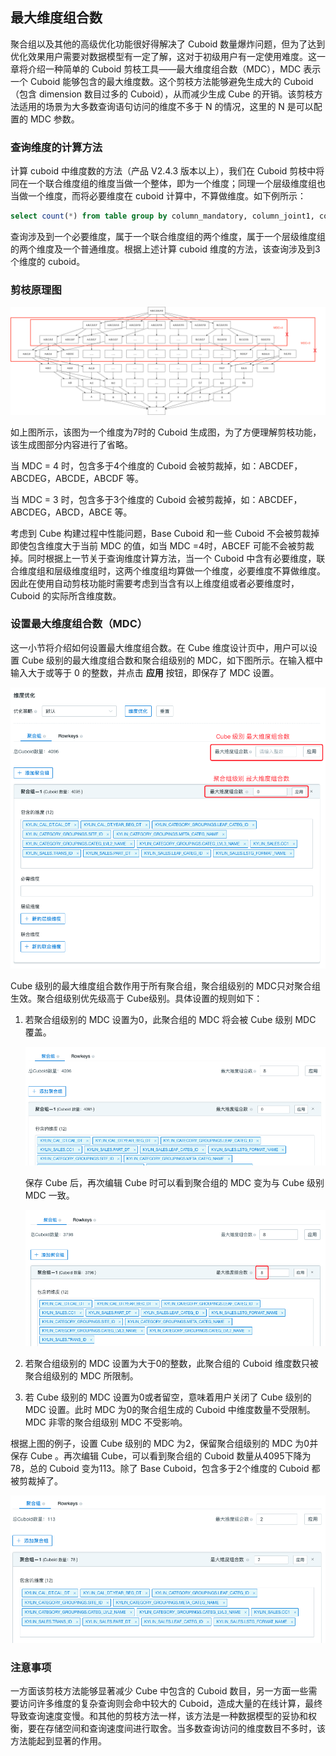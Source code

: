 ## 最大维度组合数

聚合组以及其他的高级优化功能很好得解决了 Cuboid 数量爆炸问题，但为了达到优化效果用户需要对数据模型有一定了解，这对于初级用户有一定使用难度。这一章将介绍一种简单的 Cuboid 剪枝工具——最大维度组合数（MDC），MDC 表示一个 Cuboid 能够包含的最大维度数。这个剪枝方法能够避免生成大的 Cuboid（包含 dimension 数目过多的 Cuboid），从而减少生成 Cube 的开销。该剪枝方法适用的场景为大多数查询语句访问的维度不多于 N 的情况，这里的 N 是可以配置的 MDC 参数。



### 查询维度的计算方法 ###

计算 cuboid 中维度数的方法（产品 V2.4.3 版本以上），我们在 Cuboid 剪枝中将同在一个联合维度组的维度当做一个整体，即为一个维度；同理一个层级维度组也当做一个维度，而将必要维度在 cuboid 计算中，不算做维度。如下例所示：

```sql
select count(*) from table group by column_mandatory, column_joint1, column_joint2, column_hierarchy1, column_hierarchy2, column_normal
```

查询涉及到一个必要维度，属于一个联合维度组的两个维度，属于一个层级维度组的两个维度及一个普通维度。根据上述计算 cuboid 维度的方法，该查询涉及到3个维度的 cuboid。



### 剪枝原理图 ###

![Cuboid 生成图](images/cuboid_mdc.cn.png)

如上图所示，该图为一个维度为7时的 Cuboid 生成图，为了方便理解剪枝功能，该生成图部分内容进行了省略。

当 MDC = 4 时，包含多于4个维度的 Cuboid 会被剪裁掉，如：ABCDEF，ABCDEG，ABCDE，ABCDF 等。

当 MDC = 3 时，包含多于3个维度的 Cuboid 会被剪裁掉，如：ABCDEF，ABCDEG，ABCD，ABCE 等。

考虑到 Cube 构建过程中性能问题，Base Cuboid 和一些 Cuboid 不会被剪裁掉即使包含维度大于当前 MDC 的值，如当 MDC =4时，ABCEF 可能不会被剪裁掉。同时根据上一节关于查询维度计算方法，当一个 Cuboid 中含有必要维度，联合维度组和层级维度组时，这两个维度组均算做一个维度，必要维度不算做维度。因此在使用自动剪枝功能时需要考虑到当含有以上维度组或者必要维度时，Cuboid 的实际所含维度数。



### 设置最大维度组合数（MDC）

这一小节将介绍如何设置最大维度组合数。在 Cube 维度设计页中，用户可以设置 Cube 级别的最大维度组合数和聚合组级别的 MDC，如下图所示。在输入框中输入大于或等于 0 的整数，并点击 **应用** 按钮，即保存了 MDC 设置。

![最大维度组合数](images/mdc.png)

Cube 级别的最大维度组合数作用于所有聚合组，聚合组级别的 MDC只对聚合组生效。聚合组级别优先级高于 Cube级别。具体设置的规则如下：

1. 若聚合组级别的 MDC 设置为0，此聚合组的 MDC 将会被 Cube 级别 MDC 覆盖。

   ![MDC 覆盖](images/agg-group-3.png)

   保存 Cube 后，再次编辑 Cube 时可以看到聚合组的 MDC 变为与 Cube 级别 MDC 一致。

   ![MDC 覆盖](images/agg-group-4.png)

2. 若聚合组级别的 MDC 设置为大于0的整数，此聚合组的 Cuboid 维度数只被聚合组级别的 MDC 所限制。

3. 若 Cube 级别的 MDC 设置为0或者留空，意味着用户关闭了 Cube 级别的 MDC 设置。此时 MDC 为0的聚合组生成的 Cuboid 中维度数量不受限制。MDC 非零的聚合组级别 MDC 不受影响。



根据上图的例子，设置 Cube 级别的 MDC 为2，保留聚合组级别的 MDC 为0并保存 Cube 。再次编辑 Cube，可以看到聚合组的 Cuboid 数量从4095下降为78，总的 Cuboid 变为113。除了 Base Cuboid，包含多于2个维度的 Cuboid 都被剪裁掉了。

![MDC 剪枝](images/mdc_agg_0.png)



### 注意事项 ###

一方面该剪枝方法能够显著减少 Cube 中包含的 Cuboid 数目，另一方面一些需要访问许多维度的复杂查询则会命中较大的 Cuboid，造成大量的在线计算，最终导致查询速度变慢。和其他的剪枝方法一样，该方法是一种数据模型的妥协和权衡，要在存储空间和查询速度间进行取舍。当多数查询访问的维度数目不多时，该方法能起到显著的作用。
